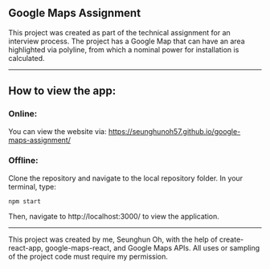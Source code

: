 ## Google Maps Assignment

This project was created as part of the technical assignment for an interview process. The project has a Google Map that can have an area highlighted via polyline, from which a nominal power for installation is calculated.

-------------------

## How to view the app:

### Online:
You can view the website via: https://seunghunoh57.github.io/google-maps-assignment/

### Offline:
Clone the repository and navigate to the local repository folder. In your terminal, type:

`npm start`

Then, navigate to http://localhost:3000/ to view the application.

--------------------

This project was created by me, Seunghun Oh, with the help of create-react-app, google-maps-react, and Google Maps APIs. All uses or sampling of the project code must require my permission.
